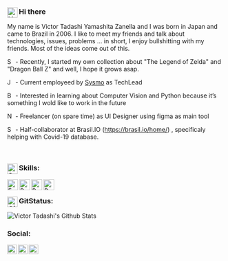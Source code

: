 ### Hi there<img align="left" alt="Hello" height="24" src="https://www.pngrepo.com/png/42915/180/hello-speech-bubble-handmade-chatting-symbol.png"/>

My name is Victor Tadashi Yamashita Zanella and I was born in Japan and came to Brazil in 2006.
I like to meet my friends and talk about technologies, issues, problems … in short, I enjoy bullshitting with my friends. Most of the ideas come out of this.

<img align="left" alt="Sword" height="16" src="https://www.pngrepo.com/png/276072/180/sword.png"/> - Recently, I started my own collection about "The Legend of Zelda" and "Dragon Ball Z" and well, I hope it grows asap. 

<img align="left" alt="Job" height="16" src="https://www.pngrepo.com/png/205977/180/id-card-business.png"/> - Current employeed by [Sysmo](https://www.sysmo.com.br/) as TechLead

<img align="left" alt="Book" height="16" src="https://www.pngrepo.com/png/19554/180/book.png"/> - Interested in learning about Computer Vision and Python because it’s something I wold like to work in the future

<img align="left" alt="Notebook" height="16" src="https://www.pngrepo.com/png/288628/180/macbook.png"/> - Freelancer (on spare time) as UI Designer using figma as main tool

<img align="left" alt="Share" height="16" src="https://www.pngrepo.com/png/261825/180/share.png"/> - Half-collaborator at Brasil.IO (https://brasil.io/home/) , specificaly helping with Covid-19 database.

<br />

### Skills:<img align="left" alt="Skills" height="24" src="https://www.pngrepo.com/png/228337/180/skill.png"/>

<img align="left" alt="Embarcadero" height="25" src="https://www.embarcadero.com/images/logos/logo-page/preview_EMBT_Primary_Logo_Black.png" />
<img align="left" alt="Python" height="25" src="https://www.python.org/static/img/python-logo.png" />
<img align="left" alt="Python" height="25" src="https://www.pendo.io/wp-content/uploads/2020/06/figma-logo.png" />
<img align="left" alt="Docker" height="25" src="https://www.docker.com/sites/default/files/d8/styles/role_icon/public/2019-07/horizontal-logo-monochromatic-white.png?itok=SBlK2TGU" />


<br />

### GitStatus:<img align="left" alt="Github" height="24" src="https://www.pngrepo.com/png/303615/180/github-icon-1-logo.png"/>
<img align="left" alt="Victor Tadashi's Github Stats" src="https://github-readme-stats.vercel.app/api?username=charoleizer&show_icons=true&hide_border=true" />


<br />

### Social:
[<img align="left" alt="Victor Tadashi | LinkedIn" width="22px" src="https://cdn.jsdelivr.net/npm/simple-icons@v3/icons/linkedin.svg" />][linkedin]
[<img align="left" alt="Victor Tadashi | Instagram" width="22px" src="https://cdn.jsdelivr.net/npm/simple-icons@v3/icons/instagram.svg" />][instagram]
[<img align="left" alt="Victor Tadashi | Facebook" width="22px" src="https://cdn.jsdelivr.net/npm/simple-icons@v3/icons/facebook.svg" />][facebook]



[linkedin]: https://www.linkedin.com/in/victor-tadashi/
[instagram]: https://www.instagram.com/victor.t.y.z
[facebook]: https://www.facebook.com/victor.t.y.z
